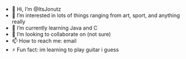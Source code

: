 - 👋 Hi, I’m @ItsJonutz
- 👀 I’m interested in lots of things ranging from art, sport, and anything really
- 🌱 I’m currently learning Java and C
- 💞️ I’m looking to collaborate on (not sure)
- 📫 How to reach me: email
- ⚡ Fun fact: im learning to play guitar i guess

<!---
ItsJonutz/ItsJonutz is a ✨ special ✨ repository because its `README.md` (this file) appears on your GitHub profile.
You can click the Preview link to take a look at your changes.
--->
